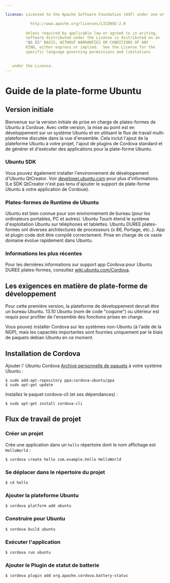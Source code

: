 ```yaml
---

license: Licensed to the Apache Software Foundation (ASF) under one or more contributor license agreements. See the NOTICE file distributed with this work for additional information regarding copyright ownership. The ASF licenses this file to you under the Apache License, Version 2.0 (the "License"); you may not use this file except in compliance with the License. You may obtain a copy of the License at

           http://www.apache.org/licenses/LICENSE-2.0
    
         Unless required by applicable law or agreed to in writing,
         software distributed under the License is distributed on an
         "AS IS" BASIS, WITHOUT WARRANTIES OR CONDITIONS OF ANY
         KIND, either express or implied.  See the License for the
         specific language governing permissions and limitations
    

   under the License.
---
```


# Guide de la plate-forme Ubuntu

## Version initiale

Bienvenue sur la version initiale de prise en charge de plates-formes de Ubuntu à Cordoue. Avec cette version, la mise au point est en développement sur un système Ubuntu et en utilisant le flux de travail multi-plateforme discutée dans la vue d'ensemble. Cela inclut l'ajout de la plateforme Ubuntu à votre projet, l'ajout de plugins de Cordova standard et de générer et d'exécuter des applications pour la plate-forme Ubuntu.

### Ubuntu SDK

Vous pouvez également installer l'environnement de développement d'Ubuntu QtCreator. Voir [developer.ubuntu.com][1] pour plus d'informations. (Le SDK QtCreator n'est pas tenu d'ajouter le support de plate-forme Ubuntu à votre application de Cordoue).

 [1]: http://developer.ubuntu.com

### Plates-formes de Runtime de Ubuntu

Ubuntu est bien connue pour son environnement de bureau (pour les ordinateurs portables, PC et autres). Ubuntu Touch étend le système d'exploitation Ubuntu sur téléphones et tablettes. Ubuntu DUREE plates-formes ont diverses architectures de processeurs (x 86, Portage, etc..). App et plugin code doit être compilé correctement. Prise en charge de ce vaste domaine évolue rapidement dans Ubuntu.

### Informations les plus récentes

Pour les dernières informations sur support app Cordova pour Ubuntu DUREE plates-formes, consultez [wiki.ubuntu.com/Cordova][2].

 [2]: http://wiki.ubuntu.com/Cordova

## Les exigences en matière de plate-forme de développement

Pour cette première version, la plateforme de développement devrait être un bureau Ubuntu. 13.10 Ubuntu (nom de code "coquine") ou ultérieur est requis pour profiter de l'ensemble des fonctions prises en charge.

Vous pouvez installer Cordova sur les systèmes non-Ubuntu (à l'aide de la NGP), mais les capacités importantes sont fournies uniquement par le biais de paquets debian Ubuntu en ce moment.

## Installation de Cordova

Ajouter l' Ubuntu Cordova [Archive personnelle de paquets][3] à votre système Ubuntu :

 [3]: https://launchpad.net/~cordova-ubuntu/+archive/ppa

    $ sudo add-apt-repository ppa:cordova-ubuntu/ppa
    $ sudo apt-get update
    

Installez le paquet cordova-cli (et ses dépendances) :

    $ sudo apt-get install cordova-cli
    

## Flux de travail de projet

### Créer un projet

Crée une application dans un `hello` répertoire dont le nom affichage est `HelloWorld` :

    $ cordova create hello com.example.hello HelloWorld
    

### Se déplacer dans le répertoire du projet

    $ cd hello
    

### Ajouter la plateforme Ubuntu

    $ cordova platform add ubuntu
    

### Construire pour Ubuntu

    $ cordova build ubuntu
    

### Exécuter l'application

    $ cordova run ubuntu
    

### Ajouter le Plugin de statut de batterie

    $ cordova plugin add org.apache.cordova.battery-status